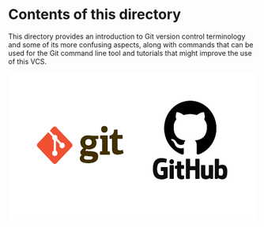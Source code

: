 # Contents of this directory
This directory provides an introduction to Git version control terminology and some of its more confusing aspects, along with commands that can be used for the Git command line tool and tutorials that might improve the use of this VCS.

<p align="center">
  <img width="560" height="300" src="images/git+github.png">
</p>

